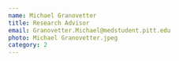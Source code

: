 ```yaml
---
name: Michael Granovetter
title: Research Advisor
email: Granovetter.Michael@medstudent.pitt.edu
photo: Michael Granovetter.jpeg
category: 2
---
```

